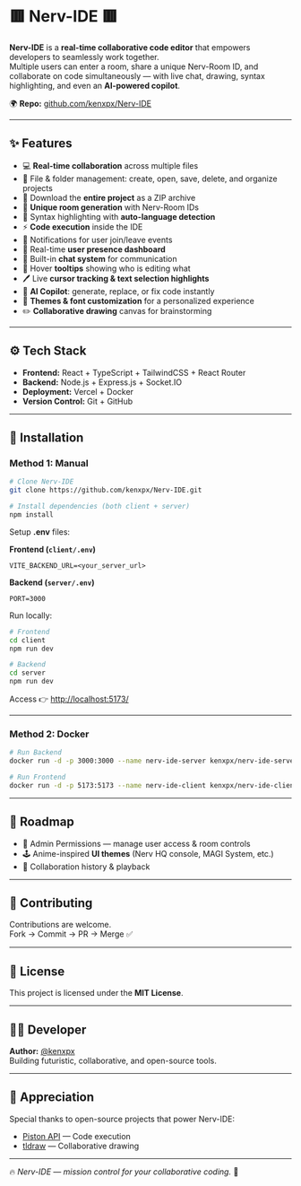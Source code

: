 # 🟥 Nerv-IDE 🟥  

**Nerv-IDE** is a **real-time collaborative code editor** that empowers developers to seamlessly work together.  
Multiple users can enter a room, share a unique Nerv-Room ID, and collaborate on code simultaneously — with live chat, drawing, syntax highlighting, and even an **AI-powered copilot**.  

🌍 **Repo:** [github.com/kenxpx/Nerv-IDE](https://github.com/kenxpx/Nerv-IDE)  

---

## ✨ Features  

- 💻 **Real-time collaboration** across multiple files  
- 📁 File & folder management: create, open, save, delete, and organize projects  
- 💾 Download the **entire project** as a ZIP archive  
- 🚀 **Unique room generation** with Nerv-Room IDs  
- 🌈 Syntax highlighting with **auto-language detection**  
- ⚡ **Code execution** inside the IDE  
- 🔔 Notifications for user join/leave events  
- 👥 Real-time **user presence dashboard**  
- 💬 Built-in **chat system** for communication  
- 🎩 Hover **tooltips** showing who is editing what  
- 🖊 Live **cursor tracking & text selection highlights**  
- 🤖 **AI Copilot**: generate, replace, or fix code instantly  
- 🎨 **Themes & font customization** for a personalized experience  
- ✏️ **Collaborative drawing** canvas for brainstorming  

---

## ⚙️ Tech Stack  

- **Frontend:** React + TypeScript + TailwindCSS + React Router  
- **Backend:** Node.js + Express.js + Socket.IO  
- **Deployment:** Vercel + Docker  
- **Version Control:** Git + GitHub  

---

## 🚀 Installation  

### Method 1: Manual  

```bash
# Clone Nerv-IDE
git clone https://github.com/kenxpx/Nerv-IDE.git

# Install dependencies (both client + server)
npm install
```

Setup **.env** files:  

**Frontend (`client/.env`)**
```
VITE_BACKEND_URL=<your_server_url>
```

**Backend (`server/.env`)**
```
PORT=3000
```

Run locally:  

```bash
# Frontend
cd client
npm run dev

# Backend
cd server
npm run dev
```

Access 👉 [http://localhost:5173/](http://localhost:5173/)  

---

### Method 2: Docker  

```bash
# Run Backend
docker run -d -p 3000:3000 --name nerv-ide-server kenxpx/nerv-ide-server:latest  

# Run Frontend
docker run -d -p 5173:5173 --name nerv-ide-client kenxpx/nerv-ide-client:latest  
```

---

## 🌌 Roadmap  

- 🔑 Admin Permissions — manage user access & room controls  
- 🕹️ Anime-inspired **UI themes** (Nerv HQ console, MAGI System, etc.)  
- 📡 Collaboration history & playback  

---

## 🤝 Contributing  

Contributions are welcome.  
Fork → Commit → PR → Merge ✅  

---

## 🧾 License  

This project is licensed under the **MIT License**.  

---

## 👨‍💻 Developer  

**Author:** [@kenxpx](https://github.com/kenxpx)  
Building futuristic, collaborative, and open-source tools.  

---

## 🌟 Appreciation  

Special thanks to open-source projects that power Nerv-IDE:  
- [Piston API](https://github.com/engineer-man/piston) — Code execution  
- [tldraw](https://github.com/tldraw/tldraw) — Collaborative drawing  

---

🔥 *Nerv-IDE — mission control for your collaborative coding.* 🚀  

